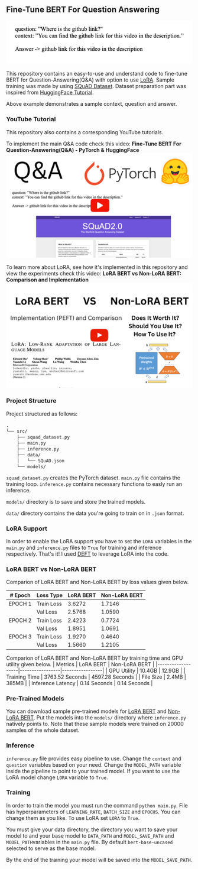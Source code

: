 ## Fine-Tune BERT For Question Answering

![Sample Result](./assets/qa-sample.png)

This repository contains an easy-to-use and understand code to fine-tune BERT for Question-Answering(Q&A) with option to use [LoRA](https://github.com/microsoft/LoRA). Sample training was made by using [SQuAD Dataset](https://rajpurkar.github.io/SQuAD-explorer/). Dataset preparation part was inspired from [HuggingFace Tutorial](https://huggingface.co/transformers/v3.2.0/custom_datasets.html#question-answering-with-squad-2-0).

Above example demonstrates a sample context, question and answer. 

### YouTube Tutorial
This repository also contains a corresponding YouTube tutorials. 

To implement the main Q&A code check this video: **Fine-Tune BERT For Question-Answering(Q&A) - PyTorch & HuggingFace**
[![Thumbnail](./assets/youtube-thumbnail.png)](https://www.youtube.com/watch?v=PikqVppe408&t=9s)

To learn more about LoRA, see how it's implemented in this repository and view the experiments check this video: **LoRA BERT vs Non-LoRA BERT: Comparison and Implementation**
[![Thumbnail](./assets/lora-thumbnail.png)](https://www.youtube.com/watch?v=gHsm1F2muiM&t=8s)

### Project Structure
Project structured as follows:
```
.
└── src/
    ├── squad_dataset.py
    ├── main.py
    ├── inference.py
    ├── data/
    │   └── SQuAD.json
    └── models/
```

`squad_dataset.py` creates the PyTorch dataset. `main.py` file contains the training loop. `inference.py` contains necessary functions to easly run an inference.

`models/` directory is to save and store the trained models.

`data/` directory contains the data you're going to train on in `.json` format.

### LoRA Support
In order to enable the LoRA support you have to set the `LORA` variables in the `main.py` and `inference.py` files to `True` for training and inference respectively. That's it! I used [DEFT](https://huggingface.co/docs/peft/index) to leverage LoRA into the code.

### LoRA BERT vs Non-LoRA BERT
Comparion of LoRA BERT and Non-LoRA BERT by loss values given below.

| # Epoch | Loss Type  | LoRA BERT | Non-LoRA BERT |
|---------|------------|-----------|---------------|
| EPOCH 1 | Train Loss | 3.6272    | 1.7146        |
|         | Val Loss   | 2.5768    | 1.0590        |
| EPOCH 2 | Train Loss | 2.4223    | 0.7724        |
|         | Val Loss   | 1.8951    | 1.0691        |
| EPOCH 3 | Train Loss | 1.9270    | 0.4640        |
|         | Val Loss   | 1.5660    | 1.2105        |

Comparion of LoRA BERT and Non-LoRA BERT by training time and GPU utility given below.
| Metrics           | LoRA BERT       | Non-LoRA BERT   |
|-------------------|-----------------|-----------------|
| GPU Utility       | 10.4GB          | 12.9GB          |
| Training Time     | 3763.52 Seconds | 4597.28 Seconds |
| File Size         | 2.4MB           | 385MB           |
| Inference Latency | 0.14 Seconds    | 0.14 Seconds    |

### Pre-Trained Models
You can download sample pre-trained models for [LoRA BERT](https://drive.google.com/file/d/1JfUJnAIupcaEv6PKzVOoB0Lsk1wv_q1Y/view?usp=sharing) and [Non-LoRA BERT](https://drive.google.com/file/d/1aIcI_9RRWVUJHts5ZgsKDuH4HjVFe467/view?usp=sharing). Put the models into the `models/` directory where `inference.py` natively points to. Note that these sample models were trained on 20000 samples of the whole dataset.

### Inference
`inference.py` file provides easy pipeline to use. Change the `context` and `question` variables based on your need. Change the `MODEL_PATH` variable inside the pipeline to point to your trained model. If you want to use the LoRA model change `LORA` variable to `True`.

### Training
In order to train the model you must run the command `python main.py`. File has hyperparameters of `LEARNING_RATE`, `BATCH_SIZE` and `EPOCHS`. You can change them as you like. To use LoRA set `LORA` to `True`.

You must give your data directory, the directory you want to save your model to and your base model to `DATA_PATH` and `MODEL_SAVE_PATH` and `MODEL_PATH`variables in the `main.py` file. By default `bert-base-uncased` selected to serve as the base model.

By the end of the training your model will be saved into the `MODEL_SAVE_PATH`.
